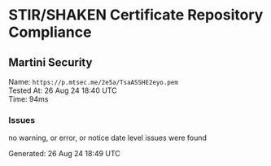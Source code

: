 # STIR/SHAKEN Certificate Repository Compliance

## Martini Security

Name: `https://p.mtsec.me/2e5a/TsaASSHE2eyo.pem`\
Tested At: 26 Aug 24 18:40 UTC\
Time: 94ms

### Issues

no warning, or error, or notice date level issues were found

Generated: 26 Aug 24 18:49 UTC
